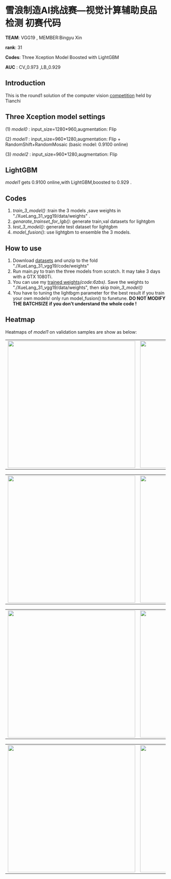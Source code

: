 # 雪浪制造AI挑战赛—视觉计算辅助良品检测 初赛代码
 **TEAM**:  VGG19 , MEMBER:Bingyu Xin

 **rank**:  31

 **Codes**: Three Xception Model Boosted with LightGBM

 **AUC** :  CV_0.973 ,LB_0.929
## Introduction
   This is the round1 solution of the computer vision [competition](https://tianchi.aliyun.com/competition/information.htm?spm=5176.100067.5678.2.5fb01756bz1p4n&raceId=231666) held by Tianchi
## Three Xception model settings
(1) *model0* : input_size=1280*960,augmentation: Flip

(2) *model1* : input_size=960*1280,augmentation: Flip + RandomShift+RandomMosaic (basic model: 0.9100 online)

(3) *model2* : input_size=960*1280,augmentation: Flip

## LightGBM
   *model1* gets 0.9100 online,with LightGBM,boosted to 0.929 .

## Codes
   1. *train_3_model()* :train the 3 models ,save weights in "./XueLang_31_vgg19/data/weights" .
   2. *genarate_trainset_for_lgb()*: generate train,val datasets for lightgbm
   3. *test_3_model()*: generate test dataset for lightgbm
   4. *model_fusion()*: use lightgbm to ensemble the 3 models.

## How to use
  1. Download [datasets](https://tianchi.aliyun.com/competition/information.htm?spm=5176.100067.5678.2.5fb01756bz1p4n&raceId=231666) and unzip to the fold "./XueLang_31_vgg19/code/weights"
  2. Run main.py to train the three models from scratch. It may take 3 days with a GTX 1080Ti.
  3. You can use my [trained weights](https://pan.baidu.com/s/1oXgXuNvEk2hP393SaKofFQ)*(code:6zbs)*. Save the weights to "./XueLang_31_vgg19/data/weights",
  then skip *train_3_model()*
  4. You have to tuning the lightbgm parameter for the best result if you train your own models! only run model_fusion() to funetune.
  **DO NOT MODIFY THE BATCHSIZE if you don't understand the whole code !**
## Heatmap
Heatmaps of *model1* on validation samples are show as below:
<table>
  <tr>
    <td><img src="/img/CAM0.jpg?raw=true" width="400"></td>
    <td><img src="/img/annotate0.jpg?raw=true" width="400"></td>
  </tr>
</table>
<table>
  <tr>
    <td><img src="/img/CAM1.jpg?raw=true" width="400"></td>
    <td><img src="/img/annotate1.jpg?raw=true" width="400"></td>
  </tr>
</table>
<table>
  <tr>
    <td><img src="/img/CAM2.jpg?raw=true" width="400"></td>
    <td><img src="/img/annotate2.jpg?raw=true" width="400"></td>
  </tr>
</table>
<table>
  <tr>
    <td><img src="/img/CAM3.jpg?raw=true" width="400"></td>
    <td><img src="/img/annotate3.jpg?raw=true" width="400"></td>
  </tr>
</table>





